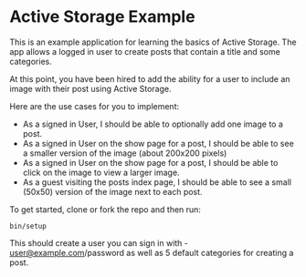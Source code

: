 # Active Storage Example

This is an example application for learning the basics of Active Storage. The app allows a logged in user to create posts that contain a title and some categories.

At this point, you have been hired to add the ability for a user to include an image with their post using Active Storage.

Here are the use cases for you to implement:

- As a signed in User, I should be able to optionally add one image to a post.
- As a signed in User on the show page for a post, I should be able to see a smaller version of the image (about 200x200 pixels)
- As a signed in User on the show page for a post, I should be able to click on the image to view a larger image.
- As a guest visiting the posts index page, I should be able to see a small (50x50) version of the image next to each post.


To get started, clone or fork the repo and then run:

```
bin/setup
```

This should create a user you can sign in with - user@example.com/password as well as 5 default categories for creating a post.
